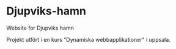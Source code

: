 # Djupviks-hamn
Website for Djupviks hamn 

Projekt utfört i en kurs "Dynamiska webbapplikationer" i uppsala.
